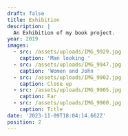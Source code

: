 ```yaml
---
draft: false
title: Exhibition
description: |
  An Exhibition of my book project.
year: 2019
images:
  - src: /assets/uploads/IMG_9929.jpg
    caption: 'Man looking '
  - src: /assets/uploads/IMG_9947.jpg
    caption: 'Women and John '
  - src: /assets/uploads/IMG_9902.jpg
    caption: Close up
  - src: /assets/uploads/IMG_9905.jpg
    caption: Far
  - src: /assets/uploads/IMG_9900.jpg
    caption: Title
date: '2023-11-09T18:04:14.662Z'
position: 2
---
```



